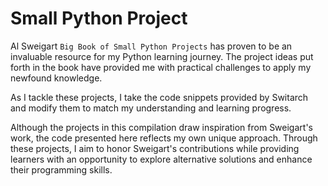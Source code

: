 # Small Python Project

Al Sweigart `Big Book of Small Python Projects` has proven to be an invaluable resource for my Python learning journey. The project ideas put forth in the book have provided me with practical challenges to apply my newfound knowledge.

 As I tackle these projects, I take the code snippets provided by Switarch and modify them to match my understanding and learning progress. 

 Although the projects in this compilation draw inspiration from Sweigart's work, the code presented here reflects my own unique approach. Through these projects, I aim to honor Sweigart's contributions while providing learners with an opportunity to explore alternative solutions and enhance their programming skills.